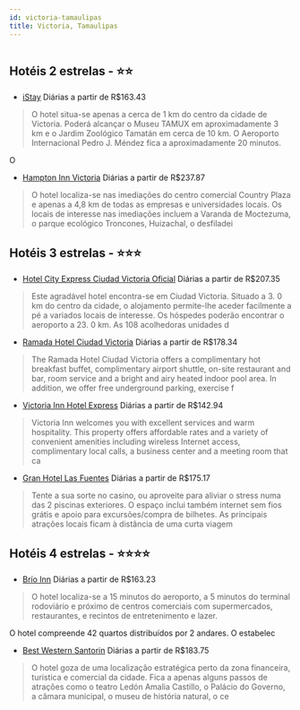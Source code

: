 ```yaml
---
id: victoria-tamaulipas
title: Victoria, Tamaulipas
---
```


<center><img src="http://photos.hotelbeds.com/giata/38/385811/385811a_hb_a_001.jpg" alt="" /></center>


## Hotéis 2 estrelas - ⭐️⭐️

-    [iStay](https://www.hurb.com/hoteis/victoria/istay-JNP-JP426980?cmp=18055) Diárias a partir de R$163.43
   > O hotel situa-se apenas a cerca de 1 km do centro da cidade de Victoria. Poderá alcançar o Museu TAMUX em aproximadamente 3 km e o Jardim Zoológico Tamatán em cerca de 10 km. O Aeroporto Internacional Pedro J. Méndez fica a aproximadamente 20 minutos.

O 
-    [Hampton Inn Victoria](https://www.hurb.com/hoteis/victoria/hampton-inn-victoria-JNP-JP765198?cmp=18055) Diárias a partir de R$237.87
   > O hotel localiza-se nas imediações do centro comercial Country Plaza e apenas a 4,8 km de todas as empresas e universidades locais. Os locais de interesse nas imediações incluem a Varanda de Moctezuma, o parque ecológico Troncones, Huizachal, o desfiladei

## Hotéis 3 estrelas - ⭐️⭐️⭐️

-    [Hotel City Express Ciudad Victoria Oficial](https://www.hurb.com/hoteis/victoria/hotel-city-express-ciudad-victoria-oficial-JNP-JP232940?cmp=18055) Diárias a partir de R$207.35
   > Este agradável hotel encontra-se em Ciudad Victoria. Situado a 3. 0 km do centro da cidade, o alojamento permite-lhe aceder facilmente a pé a variados locais de interesse. Os hóspedes poderão encontrar o aeroporto a 23. 0 km. As 108 acolhedoras unidades d
-    [Ramada Hotel Ciudad Victoria](https://www.hurb.com/hoteis/victoria/ramada-hotel-ciudad-victoria-JNP-JP069851?cmp=18055) Diárias a partir de R$178.34
   > The Ramada Hotel Ciudad Victoria offers a complimentary hot breakfast buffet, complimentary airport shuttle, on-site restaurant and bar, room service and a bright and airy heated indoor pool area. In addition, we offer free underground parking, exercise f
-    [Victoria Inn Hotel Express](https://www.hurb.com/hoteis/victoria/victoria-inn-hotel-express-JNP-JP992077?cmp=18055) Diárias a partir de R$142.94
   > Victoria Inn welcomes you with excellent services and warm hospitality. This property offers affordable rates and a variety of convenient amenities including wireless Internet access, complimentary local calls, a business center and a meeting room that ca
-    [Gran Hotel Las Fuentes](https://www.hurb.com/hoteis/victoria/gran-hotel-las-fuentes-JNP-JP907981?cmp=18055) Diárias a partir de R$175.17
   > Tente a sua sorte no casino, ou aproveite para aliviar o stress numa das 2 piscinas exteriores. O espaço inclui também internet sem fios grátis e apoio para excursões/compra de bilhetes. As principais atrações locais ficam à distância de uma curta viagem 

## Hotéis 4 estrelas - ⭐️⭐️⭐️⭐️

-    [Brío Inn](https://www.hurb.com/hoteis/victoria/brio-inn-JNP-JP255674?cmp=18055) Diárias a partir de R$163.23
   > O hotel localiza-se a 15 minutos do aeroporto, a 5 minutos do terminal rodoviário e próximo de centros comerciais com supermercados, restaurantes, e recintos de entretenimento e lazer.

O hotel compreende 42 quartos distribuídos por 2 andares. O estabelec
-    [Best Western Santorin](https://www.hurb.com/hoteis/victoria/best-western-santorin-JNP-JP887172?cmp=18055) Diárias a partir de R$183.75
   > O hotel goza de uma localização estratégica perto da zona financeira, turística e comercial da cidade. Fica a apenas alguns passos de atrações como o teatro Ledón Amalia Castillo, o Palácio do Governo, a câmara municipal, o museu de história natural, o ce
